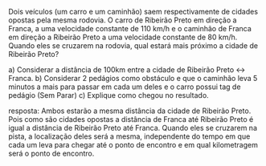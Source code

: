 Dois veículos (um carro e um caminhão) saem respectivamente de cidades opostas pela mesma rodovia. O carro de Ribeirão Preto em direção a Franca, a uma velocidade constante de 110 km/h e o caminhão de Franca em direção a Ribeirão Preto a uma velocidade constante de 80 km/h. Quando eles se cruzarem na rodovia, qual estará mais próximo a cidade de Ribeirão Preto?

a) Considerar a distância de 100km entre a cidade de Ribeirão Preto <-> Franca.
b) Considerar 2 pedágios como obstáculo e que o caminhão leva 5 minutos a mais para passar em cada um deles e o carro possui tag de pedágio (Sem Parar)
c) Explique como chegou no resultado.

resposta: Ambos estarão a mesma distância da cidade de Ribeirão Preto. Pois como são cidades opostas a distância de Franca até Ribeirão Preto é igual a distância de Ribeirão Preto até Franca. Quando eles se cruzarem na pista, a localização deles será a mesma, independente do tempo em que cada um leva para chegar até o ponto de encontro e em qual kilometragem será o ponto de encontro.
